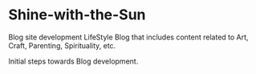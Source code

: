 # Shine-with-the-Sun
Blog site development
LifeStyle Blog that includes content related to Art, Craft, Parenting, Spirituality, etc.

Initial steps towards Blog development.
